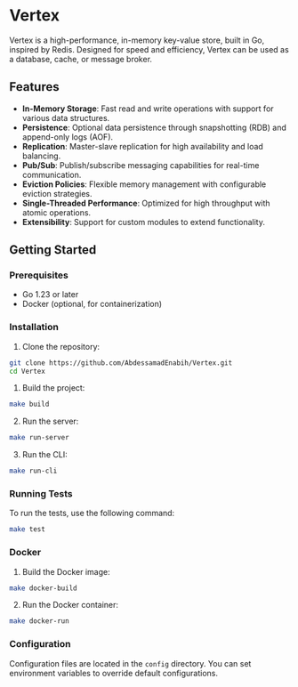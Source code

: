 # Vertex

Vertex is a high-performance, in-memory key-value store, built in Go, inspired by Redis. Designed for speed and efficiency, Vertex can be used as a database, cache, or message broker.

## Features

- **In-Memory Storage**: Fast read and write operations with support for various data structures.
- **Persistence**: Optional data persistence through snapshotting (RDB) and append-only logs (AOF).
- **Replication**: Master-slave replication for high availability and load balancing.
- **Pub/Sub**: Publish/subscribe messaging capabilities for real-time communication.
- **Eviction Policies**: Flexible memory management with configurable eviction strategies.
- **Single-Threaded Performance**: Optimized for high throughput with atomic operations.
- **Extensibility**: Support for custom modules to extend functionality.

## Getting Started

### Prerequisites

- Go 1.23 or later
- Docker (optional, for containerization)

### Installation

1. Clone the repository:

```sh
git clone https://github.com/AbdessamadEnabih/Vertex.git
cd Vertex
```

1. Build the project:

```sh
make build
```

2. Run the server:

```sh
make run-server
```

3. Run the CLI:

```sh
make run-cli
```

### Running Tests

To run the tests, use the following command:

```sh
make test
```

### Docker

1. Build the Docker image:

```sh
make docker-build
```

2. Run the Docker container:

```sh
make docker-run
```

### Configuration

Configuration files are located in the `config` directory. You can set environment variables to override default configurations.
